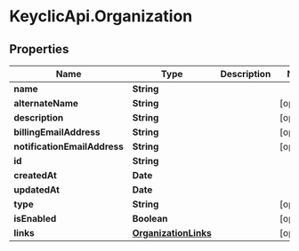 # KeyclicApi.Organization

## Properties
Name | Type | Description | Notes
------------ | ------------- | ------------- | -------------
**name** | **String** |  | 
**alternateName** | **String** |  | [optional] 
**description** | **String** |  | [optional] 
**billingEmailAddress** | **String** |  | [optional] 
**notificationEmailAddress** | **String** |  | [optional] 
**id** | **String** |  | 
**createdAt** | **Date** |  | 
**updatedAt** | **Date** |  | 
**type** | **String** |  | [optional] 
**isEnabled** | **Boolean** |  | [optional] 
**links** | [**OrganizationLinks**](OrganizationLinks.md) |  | [optional] 


